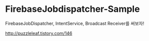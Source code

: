 # FirebaseJobdispatcher-Sample
FirebaseJobDispatcher, IntentService, Broadcast Receiver를 써보자!

<a>http://puzzleleaf.tistory.com/146</a>
